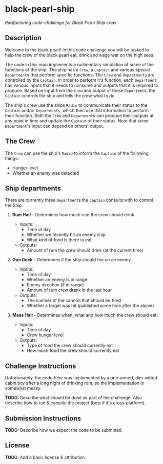 # black-pearl-ship
*Reafactoring code-challenge for Black Pearl Ship crew*

## Description

Welcome to the black pearl!
In this code challenge you will be tasked to help the crew of the black pearl eat, drink and wage
war on the high sees.

The code in this repo implements a rudimentary simulation of some of the functions of the ship.  The
ship has a `Crew`, a `Captain` and various special `Department`s that perform specific functions.
The `Crew` and `Department`s are controlled by the `Captain`. In order to perform it's function,
each `Department` has various inputs that it needs to consume and outputs that it is required to
produce. Based on input from the `Crew` and output of these `Departemt`s, the `Captain` controls the
ship and  tells the crew what to do.

The ship's crew use the ships `Radio` to communicate their status to the `Captain` and/or
`Departments`, which then use that information to perform their function. Both the `Crew` and
`Department`s can produce their outputs at any point in time and update the `Captain` of
their status. Note that some `Department`'s input can depend on others' output.

## The Crew

The `Crew` can use the ship's `Radio` to inform the `Captain` of the following things:

- Hunger level
- Whether an enemy was detected

## Ship departments

There are currently three `Department`s the `Captain` consults with to control the Ship.

1. **Rum Hall** - Determines how much rum the crew should drink.
    - Inputs:
      - Time of day
      - Whether we recently hit an enemy ship
      - What kind of food is there to eat
    - Outputs:
        - Amount of rum the crew should drink (at the current time)

2. **Gun Deck** - Determines if the ship should fire on an enemy.
    - Inputs:
      - Time of day
      - Whether an enemy is in range
      - Enemy direction (if in range)
      - Amount of rum crew drank in the last hour
    - Outputs:
        - The number of the cannon that should be fired
        - Whether a target was hit (published some time after the above)

2. **Mess Hall** - Determines when, what and how much the crew should eat. 
    - Inputs:
      - Time of day
      - Crew hunger level
    - Outputs:
        - Type of food the crew should currently eat
        - How much food the crew should currently eat

## Challenge Instructions

Unfortunately, the code here was implemented by a one-armed, dim-witted cabin boy after a long night of
drinking rum, so the implementation is somewhat messy.

**TODO:** Describe what should be done as part of the challenge. Also describe how to run & compile the project (best if it's cross-platform).

## Submission Instructions

**TODO:** Describe how we expect the code to be submitted.

## License

**TODO**: Add a basic license & attribution.
